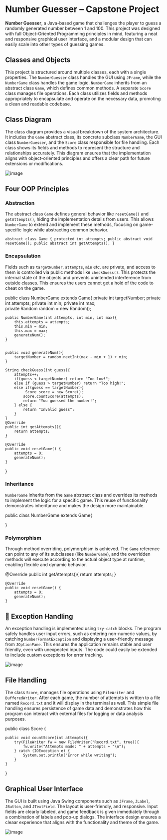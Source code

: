 # Number Guesser – Capstone Project

**Number Guesser**, a Java-based game that challenges the player to guess a randomly generated number between 1 and 100. This project was designed with full Object-Oriented Programming principles in mind, featuring a neat and responsive graphical user interface, and a modular design that can easily scale into other types of guessing games.



## Classes and Objects

This project is structured around multiple classes, each with a single properties. The `NumberGuesser` class handles the GUI using `JFrame`, while the `NumberGame` class handles the game logic. `NumberGame` inherits from an abstract class `Game`, which defines common methods. A separate `Score` class manages file operations. Each class utilizes fields and methods appropriately to encapsulate and operate on the necessary data, promoting a clean and readable codebase.



## Class Diagram

The class diagram provides a visual breakdown of the system architecture. It includes the `Game` abstract class, its concrete subclass `NumberGame`, the GUI class `NumberGuesser`, and the `Score` class responsible for file handling. Each class shows its fields and methods to represent the structure and relationships accurately. This diagram ensures that the implementation aligns with object-oriented principles and offers a clear path for future extensions or modifications.

![image](https://github.com/user-attachments/assets/e4df3a28-29e0-4873-9594-5c2d40284872)



## Four OOP Principles

### Abstraction
The abstract class `Game` defines general behavior like `resetGame()` and `getAttempts()`, hiding the implementation details from users. This allows `NumberGame` to extend and implement these methods, focusing on game-specific logic while abstracting common behavior.

`abstract class Game {
    protected int attempts;
    public abstract void resetGame();
    public abstract int getAttempts();
}`

### Encapsulation
Fields such as `targetNumber`, `attempts`, `min` etc.  are private, and access to them is controlled via public methods like `checkGuess()`. This protects the internal state of the objects and prevents unintended interference from outside classes. This ensures the users cannot get a hold of the code to cheat on the game.

public class NumberGame extends Game{
    private int targetNumber;
    private int attempts;
    private int min;
    private int max;  
    private Random random = new Random();


    public NumberGame(int attempts, int min, int max){
        this.attempts = attempts;
        this.min = min;
        this.max = max;
        generateNum();
    }
    

    public void generateNum(){
        targetNumber = random.nextInt(max - min + 1) + min;
    }

    String checkGuess(int guess){
        attempts++;
        if(guess < targetNumber) return "Too low!";
        else if (guess > targetNumber) return "Too high!";
        else if(guess == targetNumber){
             Score score = new Score();
            score.countScore(attempts);
            return "You guessed the number!";
        } else {
            return "Invalid guess";
        }
    }
    @Override
    public int getAttempts(){
        return attempts;
    }

    @Override
    public void resetGame() {
        attempts = 0;
        generateNum();
    }
}


### Inheritance
`NumberGame` inherits from the `Game` abstract class and overrides its methods to implement the logic for a specific game. This reuse of functionality demonstrates inheritance and makes the design more maintainable.

public class NumberGame extends Game{


}

### Polymorphism
Through method overriding, polymorphism is achieved. The `Game` reference can point to any of its subclasses (like `NumberGame`), and the overridden methods will execute according to the actual object type at runtime, enabling flexible and dynamic behavior.

@Override
    public int getAttempts(){
        return attempts;
    }

    @Override
    public void resetGame() {
        attempts = 0;
        generateNum();
    }

## 🔹 Exception Handling

An exception handling is implemented using `try-catch` blocks. The program safely handles user input errors, such as entering non-numeric values, by catching `NumberFormatException` and displaying a user-friendly message from `JOptionPane`. This ensures the application remains stable and user friendly, even with unexpected inputs. The code could easily be extended to include custom exceptions for error tracking.

![image](https://github.com/user-attachments/assets/0d0b4a8e-a1b6-422a-850d-ae0184305ea7)


## File Handling

The class `Score`, manages file operations using `FileWriter` and `BufferedWriter`. After each game, the number of attempts is written to a file named `Record.txt` and it will display in the terminal as well. This simple file handling ensures persistence of game data and demonstrates how this program can interact with external files for logging or data analysis purposes.

public class Score {

    public void countScore(int attempts){
        try(FileWriter fw = new FileWriter("Record.txt", true)){
            fw.write("Attempts made: " + attempts + "\n");
        } catch (IOException e) {
            System.out.println("Error while writing");
        }
    }
}

## Graphical User Interface

The GUI is built using Java Swing components such as `JFrame`, `JLabel`, `JButton`, and `JTextField`. The layout is user-friendly, and responsive. Input fields are clearly labeled, and game feedback is given immediately through a combination of labels and pop-up dialogs. The interface design ensures a cleaar experience that aligns with the functionality and theme of the game.

![image](https://github.com/user-attachments/assets/d60223d0-ba8e-4b82-90da-f3f55c53eabd)

